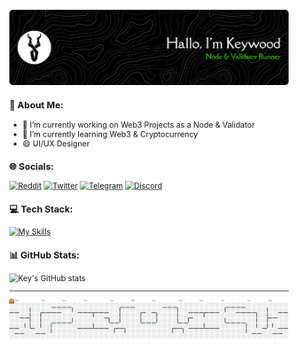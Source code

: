 ![Header](img/banner.png)

### 💫 About Me:

- 🔭 I’m currently working on Web3 Projects as a Node & Validator<br>
- 🌱 I’m currently learning Web3 & Cryptocurrency<br>
- 😄 UI/UX Designer

### 🌐 Socials:

[![Reddit](https://img.shields.io/badge/Reddit-%23FF4500.svg?logo=Reddit&logoColor=white)](https://reddit.com/user/Traditional-Trash724) [![Twitter](https://img.shields.io/badge/Twitter-black.svg?logo=X&logoColor=white)](https://x.com/kuncikayu_) [![Telegram](https://img.shields.io/badge/Telegram-24A1DE.svg?logo=telegram&logoColor=white)](https://t.me/KENW00D23) [![Discord](https://img.shields.io/badge/Discord-5865F2.svg?logo=discord&logoColor=white)](https://discord.com/users/802782677903081492)

### 💻 Tech Stack:
[![My Skills](https://skillicons.dev/icons?i=html,js,ts,py,rust,vite,vue,go,nodejs,npm,react,yarn,nextjs&theme=dark&perline=5)](https://keywood.site)

### 📊 GitHub Stats:

![Key's GitHub stats](https://github-readme-stats.vercel.app/api?username=kuncikayu&show_icons=true&theme=nightowl)

---

<picture>
  <source media="(prefers-color-scheme: dark)" srcset="https://raw.githubusercontent.com/kuncikayu/kuncikayu/output/pacman-contribution-graph-dark.svg">
  <source media="(prefers-color-scheme: light)" srcset="https://raw.githubusercontent.com/kuncikayu/kuncikayu/output/pacman-contribution-graph.svg">
  <img alt="pacman contribution graph" src="https://raw.githubusercontent.com/kuncikayu/kuncikayu/output/pacman-contribution-graph.svg">
</picture>

###